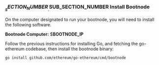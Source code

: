 
### $__SECTION_NUMBER__.$__SUB_SECTION_NUMBER__ Install Bootnode

On the computer designated to run your bootnode, you will need to install the 
following software.

**Bootnode Computer:** $__BOOTNODE_IP__

Follow the previous instructions for installing Go, and fetching the go-ethereum
codebase, then install the bootnode binary:

```bash
go install github.com/ethereum/go-ethereum/cmd/bootnode
```
